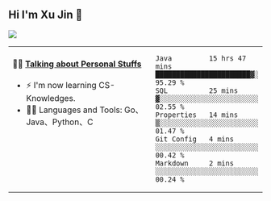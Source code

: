 
## Hi I'm Xu Jin 👋
![](https://komarev.com/ghpvc/?username=jiayouxujin&color=brightgreen&label=PROFILE+VIEWS)



<table align="center">
<tr>
<td valign="top" width="60%">

#### 🏋️‍♀️ <a href="https://github.com/jiayouxujin" target="_blank">Talking about Personal Stuffs</a>
<!-- recent_releases starts -->

- ⚡  I'm now learning CS-Knowledges.  
- 🏊‍♂️ Languages and Tools: Go、Java、Python、C
<!-- recent_releases ends -->
</td>
<td>
 
<!--START_SECTION:waka-->
```text
Java         15 hrs 47 mins  ███████████████████████▓░   95.29 % 
SQL          25 mins         ▓░░░░░░░░░░░░░░░░░░░░░░░░   02.55 % 
Properties   14 mins         ▒░░░░░░░░░░░░░░░░░░░░░░░░   01.47 % 
Git Config   4 mins          ░░░░░░░░░░░░░░░░░░░░░░░░░   00.42 % 
Markdown     2 mins          ░░░░░░░░░░░░░░░░░░░░░░░░░   00.24 % 
```
<!--END_SECTION:waka-->
 
</td>
</tr>
</table>





